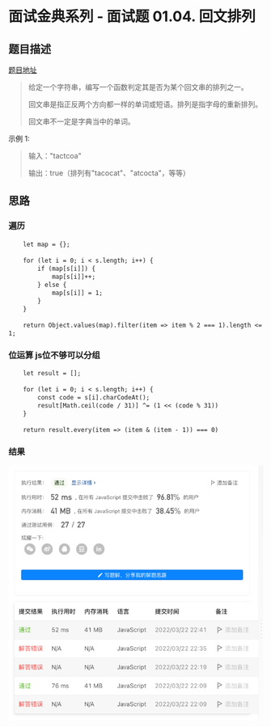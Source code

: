 # 面试金典系列 - 面试题 01.04. 回文排列

## 题目描述
[题目地址](https://leetcode-cn.com/problems/palindrome-permutation-lcci/)

> 给定一个字符串，编写一个函数判定其是否为某个回文串的排列之一。
> 
> 回文串是指正反两个方向都一样的单词或短语。排列是指字母的重新排列。
>
> 回文串不一定是字典当中的单词。

示例 1:

> 输入："tactcoa"
> 
> 输出：true（排列有"tacocat"、"atcocta"，等等）


## 思路

### 遍历
```
    let map = {};

    for (let i = 0; i < s.length; i++) {
        if (map[s[i]]) {
            map[s[i]]++;
        } else {
            map[s[i]] = 1;
        }
    }

    return Object.values(map).filter(item => item % 2 === 1).length <= 1;
```
### 位运算 js位不够可以分组

```
    let result = [];

    for (let i = 0; i < s.length; i++) {
        const code = s[i].charCodeAt();
        result[Math.ceil(code / 31)] ^= (1 << (code % 31))
    }

    return result.every(item => (item & (item - 1)) === 0)
```

### 结果
![运行结果](./4.png)
